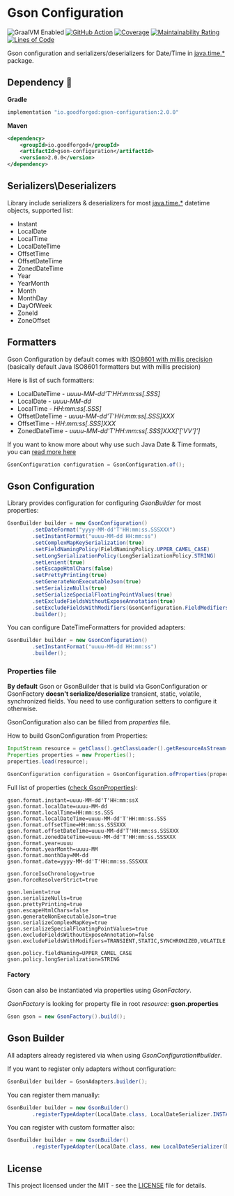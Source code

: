 # Gson Configuration

![GraalVM Enabled](https://img.shields.io/badge/GraalVM-Ready-orange?style=plastic)
[![GitHub Action](https://github.com/goodforgod/gson-configuration/workflows/Java%20CI/badge.svg)](https://github.com/GoodforGod/gson-configuration/actions?query=workflow%3A%22Java+CI%22)
[![Coverage](https://sonarcloud.io/api/project_badges/measure?project=GoodforGod_gson-configuration&metric=coverage)](https://sonarcloud.io/dashboard?id=GoodforGod_gson-configuration)
[![Maintainability Rating](https://sonarcloud.io/api/project_badges/measure?project=GoodforGod_gson-configuration&metric=sqale_rating)](https://sonarcloud.io/dashboard?id=GoodforGod_gson-configuration)
[![Lines of Code](https://sonarcloud.io/api/project_badges/measure?project=GoodforGod_gson-configuration&metric=ncloc)](https://sonarcloud.io/dashboard?id=GoodforGod_gson-configuration)

Gson configuration and serializers/deserializers for Date/Time in [java.time.*](https://docs.oracle.com/en/java/javase/11/docs/api/java.base/java/time/package-summary.html) package.

## Dependency :rocket:
**Gradle**
```groovy
implementation "io.goodforgod:gson-configuration:2.0.0"
```

**Maven**
```xml
<dependency>
    <groupId>io.goodforgod</groupId>
    <artifactId>gson-configuration</artifactId>
    <version>2.0.0</version>
</dependency>
```

## Serializers\Deserializers

Library include serializers & deserializers for most [java.time.*](https://docs.oracle.com/en/java/javase/11/docs/api/java.base/java/time/package-summary.html)
datetime objects, supported list:
- Instant
- LocalDate
- LocalTime
- LocalDateTime
- OffsetTime
- OffsetDateTime
- ZonedDateTime
- Year
- YearMonth  
- Month
- MonthDay
- DayOfWeek
- ZoneId
- ZoneOffset

## Formatters

Gson Configuration by default comes with [ISO8601 with millis precision](https://goodforgod.dev/posts/2/)
(basically default Java ISO8601 formatters but with millis precision)

Here is list of such formatters:
- LocalDateTime - *uuuu-MM-dd'T'HH:mm:ss[.SSS]*
- LocalDate - *uuuu-MM-dd*
- LocalTime - *HH:mm:ss[.SSS]*
- OffsetDateTime - *uuuu-MM-dd'T'HH:mm:ss[.SSS]XXX*
- OffsetTime - *HH:mm:ss[.SSS]XXX*
- ZonedDateTime - *uuuu-MM-dd'T'HH:mm:ss[.SSS]XXX['['VV']']*

If you want to know more about why use such Java Date & Time formats, you can [read more here](https://goodforgod.dev/posts/2/)

```java
GsonConfiguration configuration = GsonConfiguration.of();
```

## Gson Configuration

Library provides configuration for configuring *GsonBuilder* for most properties:

```java
GsonBuilder builder = new GsonConfiguration()
        .setDateFormat("yyyy-MM-dd'T'HH:mm:ss.SSSXXX")
        .setInstantFormat("uuuu-MM-dd HH:mm:ss")
        .setComplexMapKeySerialization(true)
        .setFieldNamingPolicy(FieldNamingPolicy.UPPER_CAMEL_CASE)
        .setLongSerializationPolicy(LongSerializationPolicy.STRING)
        .setLenient(true)
        .setEscapeHtmlChars(false)
        .setPrettyPrinting(true)
        .setGenerateNonExecutableJson(true)
        .setSerializeNulls(true)
        .setSerializeSpecialFloatingPointValues(true)
        .setExcludeFieldsWithoutExposeAnnotation(true)
        .setExcludeFieldsWithModifiers(GsonConfiguration.FieldModifiers.TRANSIENT)
        .builder();
```

You can configure DateTimeFormatters for provided adapters:
```java
GsonBuilder builder = new GsonConfiguration()
        .setInstantFormat("uuuu-MM-dd HH:mm:ss")
        .builder();
```

### Properties file

**By default** Gson or GsonBuilder that is build via GsonConfiguration or GsonFactory **doesn't serialize/deserialize** transient, static, volatile, synchronized fields.
You need to use configuration setters to configure it otherwise.

GsonConfiguration also can be filled from *properties* file.

How to build GsonConfiguration from Properties:
```java
InputStream resource = getClass().getClassLoader().getResourceAsStream("gson.properties");
Properties properties = new Properties();
properties.load(resource);

GsonConfiguration configuration = GsonConfiguration.ofProperties(properties);
```

Full list of properties ([check GsonProperties](https://github.com/GoodforGod/gson-configuration/blob/master/src/main/java/io/gson/adapters/config/GsonProperties.java)):
```properties
gson.format.instant=uuuu-MM-dd'T'HH:mm:ssX
gson.format.localDate=uuuu-MM-dd
gson.format.localTime=HH:mm:ss.SSS
gson.format.localDateTime=uuuu-MM-dd'T'HH:mm:ss.SSS
gson.format.offsetTime=HH:mm:ss.SSSXXX
gson.format.offsetDateTime=uuuu-MM-dd'T'HH:mm:ss.SSSXXX
gson.format.zonedDateTime=uuuu-MM-dd'T'HH:mm:ss.SSSXXX
gson.format.year=uuuu
gson.format.yearMonth=uuuu-MM
gson.format.monthDay=MM-dd
gson.format.date=yyyy-MM-dd'T'HH:mm:ss.SSSXXX

gson.forceIsoChronology=true
gson.forceResolverStrict=true

gson.lenient=true
gson.serializeNulls=true
gson.prettyPrinting=true
gson.escapeHtmlChars=false
gson.generateNonExecutableJson=true
gson.serializeComplexMapKey=true
gson.serializeSpecialFloatingPointValues=true
gson.excludeFieldsWithoutExposeAnnotation=false
gson.excludeFieldsWithModifiers=TRANSIENT,STATIC,SYNCHRONIZED,VOLATILE

gson.policy.fieldNaming=UPPER_CAMEL_CASE
gson.policy.longSerialization=STRING
```

#### Factory

Gson can also be instantiated via properties using *GsonFactory*.

*GsonFactory* is looking for property file in root *resource*: **gson.properties**
```java
Gson gson = new GsonFactory().build();
```

## Gson Builder

All adapters already registered via when using *GsonConfiguration#builder*.

If you want to register only adapters without configuration:

```java
GsonBuilder builder = GsonAdapters.builder();
```

You can register them manually:
```java
GsonBuilder builder = new GsonBuilder()
        .registerTypeAdapter(LocalDate.class, LocalDateSerializer.INSTANCE)
```

You can register with custom formatter also:
```java
GsonBuilder builder = new GsonBuilder()
        .registerTypeAdapter(LocalDate.class, new LocalDateSerializer(DateTimeFormatters.ISO_LOCAL_DATE))
```

## License

This project licensed under the MIT - see the [LICENSE](LICENSE) file for details.
